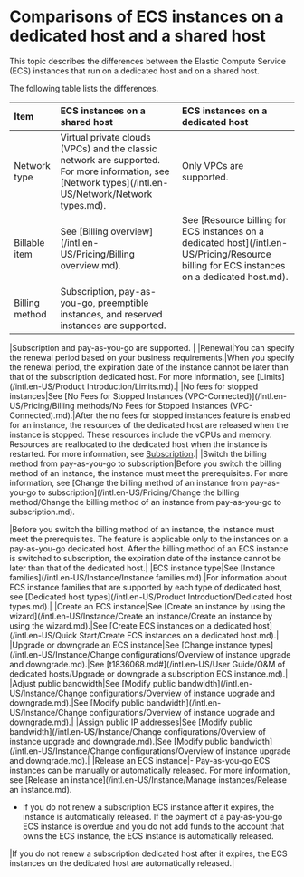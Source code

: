 # Comparisons of ECS instances on a dedicated host and a shared host

This topic describes the differences between the Elastic Compute Service \(ECS\) instances that run on a dedicated host and on a shared host.

The following table lists the differences.

|Item|ECS instances on a shared host|ECS instances on a dedicated host|
|:---|:-----------------------------|:--------------------------------|
|Network type|Virtual private clouds \(VPCs\) and the classic network are supported. For more information, see [Network types](/intl.en-US/Network/Network types.md).|Only VPCs are supported.|
|Billable item|See [Billing overview](/intl.en-US/Pricing/Billing overview.md).|See [Resource billing for ECS instances on a dedicated host](/intl.en-US/Pricing/Resource billing for ECS instances on a dedicated host.md).|
|Billing method|Subscription, pay-as-you-go, preemptible instances, and reserved instances are supported.

|Subscription and pay-as-you-go are supported. |
|Renewal|You can specify the renewal period based on your business requirements.|When you specify the renewal period, the expiration date of the instance cannot be later than that of the subscription dedicated host. For more information, see [Limits](/intl.en-US/Product Introduction/Limits.md).|
|No fees for stopped instances|See [No Fees for Stopped Instances \(VPC-Connected\)](/intl.en-US/Pricing/Billing methods/No Fees for Stopped Instances (VPC-Connected).md).|After the no fees for stopped instances feature is enabled for an instance, the resources of the dedicated host are released when the instance is stopped. These resources include the vCPUs and memory. Resources are reallocated to the dedicated host when the instance is restarted. For more information, see [Subscription](/intl.en-US/Pricing/Subscription.md).|
|Switch the billing method from pay-as-you-go to subscription|Before you switch the billing method of an instance, the instance must meet the prerequisites. For more information, see [Change the billing method of an instance from pay-as-you-go to subscription](/intl.en-US/Pricing/Change the billing method/Change the billing method of an instance from pay-as-you-go to subscription.md).

|Before you switch the billing method of an instance, the instance must meet the prerequisites. The feature is applicable only to the instances on a pay-as-you-go dedicated host. After the billing method of an ECS instance is switched to subscription, the expiration date of the instance cannot be later than that of the dedicated host.|
|ECS instance type|See [Instance families](/intl.en-US/Instance/Instance families.md).|For information about ECS instance families that are supported by each type of dedicated host, see [Dedicated host types](/intl.en-US/Product Introduction/Dedicated host types.md).|
|Create an ECS instance|See [Create an instance by using the wizard](/intl.en-US/Instance/Create an instance/Create an instance by using the wizard.md).|See [Create ECS instances on a dedicated host](/intl.en-US/Quick Start/Create ECS instances on a dedicated host.md).|
|Upgrade or downgrade an ECS instance|See [Change instance types](/intl.en-US/Instance/Change configurations/Overview of instance upgrade and downgrade.md).|See [t1836068.md\#](/intl.en-US/User Guide/O&M of dedicated hosts/Upgrade or downgrade a subscription ECS instance.md).|
|Adjust public bandwidth|See [Modify public bandwidth](/intl.en-US/Instance/Change configurations/Overview of instance upgrade and downgrade.md).|See [Modify public bandwidth](/intl.en-US/Instance/Change configurations/Overview of instance upgrade and downgrade.md).|
|Assign public IP addresses|See [Modify public bandwidth](/intl.en-US/Instance/Change configurations/Overview of instance upgrade and downgrade.md).|See [Modify public bandwidth](/intl.en-US/Instance/Change configurations/Overview of instance upgrade and downgrade.md).|
|Release an ECS instance|-   Pay-as-you-go ECS instances can be manually or automatically released. For more information, see [Release an instance](/intl.en-US/Instance/Manage instances/Release an instance.md).
-   If you do not renew a subscription ECS instance after it expires, the instance is automatically released. If the payment of a pay-as-you-go ECS instance is overdue and you do not add funds to the account that owns the ECS instance, the ECS instance is automatically released.

|If you do not renew a subscription dedicated host after it expires, the ECS instances on the dedicated host are automatically released.|

